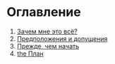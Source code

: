 # Оглавление
1. [Зачем мне это всё?](/src/001%20preword.md)
2. [Предположения и допущения](/src/002%20assumptions.md)
3. [Прежде, чем начать](/src/003%20beforewestart.md)
4. [the План](/src/004%20theplan.md)